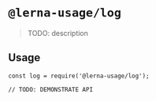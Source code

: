 # `@lerna-usage/log`

> TODO: description

## Usage

```
const log = require('@lerna-usage/log');

// TODO: DEMONSTRATE API
```
